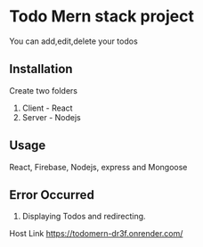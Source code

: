 # Todo Mern stack project

You can add,edit,delete your todos
## Installation

Create two folders 
1. Client - React
2. Server - Nodejs

## Usage
React, Firebase, Nodejs, express and Mongoose

## Error Occurred
1. Displaying Todos and redirecting.

Host Link
https://todomern-dr3f.onrender.com/


